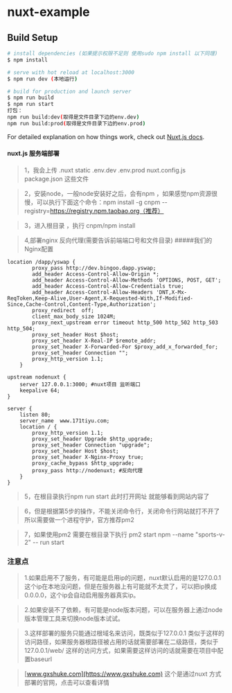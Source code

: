 # nuxt-example

## Build Setup

```bash
# install dependencies (如果提示权限不足则 使用sudo npm install 以下同理)
$ npm install

# serve with hot reload at localhost:3000
$ npm run dev (本地运行)

# build for production and launch server
$ npm run build
$ npm run start
打包：
npm run build:dev(取得是文件目录下边的env.dev)
npm run build:prod(取得是文件目录下边的env.prod)
```

For detailed explanation on how things work, check out [Nuxt.js docs](https://nuxtjs.org).

#### nuxt.js 服务端部署
>1，我会上传 .nuxt static .env.dev .env.prod nuxt.config.js package.json 这些文件

>2，安装node，一般node安装好之后，会有npm ，如果感觉npm资源很慢，可以执行下面这个命令：npm install -g cnpm --registry=https://registry.npm.taobao.org（推荐）

>3，进入根目录 ，执行 cnpm/npm install

>4,部署nginx 反向代理(需要告诉前端端口号和文件目录)
#####我们的Nginx配置

```
location /dapp/yswap {
        proxy_pass http://dev.bingoo.dapp.yswap;
        add_header Access-Control-Allow-Origin *;
        add_header Access-Control-Allow-Methods 'OPTIONS, POST, GET';
        add_header Access-Control-Allow-Credentials true;
        add_header Access-Control-Allow-Headers 'DNT,X-Mx-ReqToken,Keep-Alive,User-Agent,X-Requested-With,If-Modified-Since,Cache-Control,Content-Type,Authorization';
        proxy_redirect  off;
        client_max_body_size 1024M;
        proxy_next_upstream error timeout http_500 http_502 http_503 http_504;
        proxy_set_header Host $host;
        proxy_set_header X-Real-IP $remote_addr;
        proxy_set_header X-Forwarded-For $proxy_add_x_forwarded_for;
        proxy_set_header Connection "";
        proxy_http_version 1.1;
    }
```
```
upstream nodenuxt {
    server 127.0.0.1:3000; #nuxt项目 监听端口
    keepalive 64;
}

server {
    listen 80;
    server_name  www.171tiyu.com;
    location / {
        proxy_http_version 1.1;
        proxy_set_header Upgrade $http_upgrade;
        proxy_set_header Connection "upgrade";
        proxy_set_header Host $host;
        proxy_set_header X-Nginx-Proxy true;
        proxy_cache_bypass $http_upgrade;
        proxy_pass http://nodenuxt; #反向代理
    }
}
```
>5，在根目录执行npm run start 此时打开网址 就能够看到网站内容了

>6，但是根据第5步的操作，不能关闭命令行，关闭命令行网站就打不开了 所以需要做一个进程守护，官方推荐pm2

>7，如果使用pm2 需要在根目录下执行 pm2 start npm --name "sports-v-2" -- run start

### 注意点
>1.如果启用不了服务，有可能是启用ip的问题，nuxt默认启用的是127.0.0.1这个ip在本地没问题，但是在服务器上有可能就不太灵了，可以把ip换成0.0.0.0，这个ip会自动启用服务器真实ip。

>2.如果安装不了依赖，有可能是node版本问题，可以在服务器上通过node版本管理工具来切换node版本试试。

>3.这样部署的服务只能通过根域名来访问，既类似于127.0.0.1 类似于这样的访问路径，如果服务器根路径被占用的话就需要部署在二级路径，类似于 127.0.0.1/web/ 这样的访问方式，如果需要这样访问的话就需要在项目中配置baseurl

>[www.gxshuke.com](https://www.gxshuke.com) 这个是通过nuxt 方式部署的官网，点击可以查看详情




